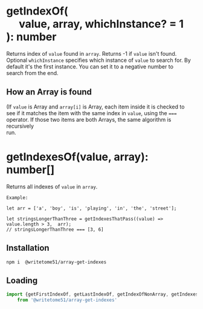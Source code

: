 # getIndexOf(<br>&nbsp;&nbsp;&nbsp;&nbsp;&nbsp;value, array, whichInstance? = 1<br>): number

Returns index of `value` found in `array`.  Returns -1 if `value` isn't found.  
Optional `whichInstance` specifies which instance of `value` to search for.  By  
default it's the first instance.  You can set it to a negative number to  
search from the end.  

## How an Array is found
(If `value` is Array and `array[i]` is Array, each item inside it is checked to  
see if it matches the item with the same index in `value`, using the `===`  
operator.  If those two items are both Arrays, the same algorithm is recursively  
run.


# getIndexesOf(value, array): number[]

Returns all indexes of `value` in `array`.  

```
Example:

let arr = ['a', 'boy', 'is', 'playing', 'in', 'the', 'street'];

let stringsLongerThanThree = getIndexesThatPass((value) => value.length > 3,  arr);
// stringsLongerThanThree === [3, 6]
```

## Installation
`npm i  @writetome51/array-get-indexes`


## Loading
```js
import {getFirstIndexOf, getLastIndexOf, getIndexOfNonArray, getIndexesOf, getIndexesThatPass} 
    from '@writetome51/array-get-indexes'
```
